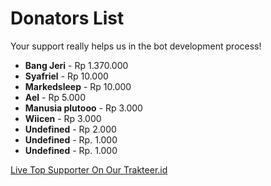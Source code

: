 # Donators List
Your support really helps us in the bot development process!

- **Bang Jeri** - Rp 1.370.000
- **Syafriel** - Rp 10.000
- **Markedsleep** - Rp 10.000
- **Ael** - Rp 5.000
- **Manusia plutooo** - Rp 3.000
- **Wiicen** - Rp 3.000
- **Undefined** - Rp 2.000
- **Undefined** - Rp. 1.000
- **Undefined** - Rp. 1.000

[Live Top Supporter On Our Trakteer.id](https://stream.trakteer.id/top-supporter-default.html?ts_count=20&ts_interval=90&key=trstream-pNAQlrOPBNMR98C0xMsx&timestamp=1700206705)